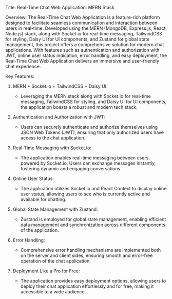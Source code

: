 Title: Real-Time Chat Web Application: MERN Stack

Overview:
The Real-Time Chat Web Application is a feature-rich platform designed to facilitate seamless communication and interaction between users in real-time. Developed using the MERN (MongoDB, Express.js, React, Node.js) stack, along with Socket.io for real-time messaging, TailwindCSS for styling, Daisy UI for UI components, and Zustand for global state management, this project offers a comprehensive solution for modern chat applications. With features such as authentication and authorization with JWT, online user status indication, error handling, and easy deployment, the Real-Time Chat Web Application delivers an immersive and user-friendly chat experience.

Key Features:
1. MERN + Socket.io + TailwindCSS + Daisy UI:
   - Leveraging the MERN stack along with Socket.io for real-time messaging, TailwindCSS for styling, and Daisy UI for UI components, the application boasts a robust and modern tech stack.

2. Authentication and Authorization with JWT:
   - Users can securely authenticate and authorize themselves using JSON Web Tokens (JWT), ensuring that only authorized users have access to the chat application.

3. Real-Time Messaging with Socket.io:
   - The application enables real-time messaging between users, powered by Socket.io. Users can exchange messages instantly, fostering dynamic and engaging conversations.

4. Online User Status:
   - The application utilizes Socket.io and React Context to display online user status, allowing users to see who is currently active and available for chatting.

5. Global State Management with Zustand:
   - Zustand is employed for global state management, enabling efficient data management and synchronization across different components of the application.

6. Error Handling:
   - Comprehensive error handling mechanisms are implemented both on the server and client sides, ensuring smooth and error-free operation of the chat application.

7. Deployment Like a Pro for Free:
   - The application provides easy deployment options, allowing users to deploy their chat application effortlessly and for free, making it accessible to a wide audience.
